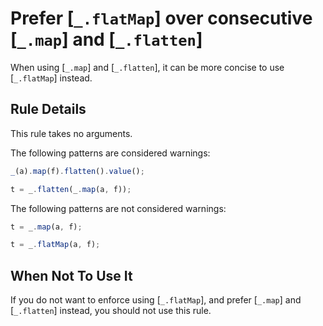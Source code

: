 # Prefer [`_.flatMap`] over consecutive [`_.map`] and [`_.flatten`]

When using [`_.map`] and [`_.flatten`], it can be more concise to use [`_.flatMap`] instead.

## Rule Details

This rule takes no arguments.

The following patterns are considered warnings:

```js
_(a).map(f).flatten().value();

t = _.flatten(_.map(a, f));
```

The following patterns are not considered warnings:

```js
t = _.map(a, f);

t = _.flatMap(a, f);
```

## When Not To Use It

If you do not want to enforce using [`_.flatMap`], and prefer [`_.map`] and [`_.flatten`] instead, you should not use this rule.
